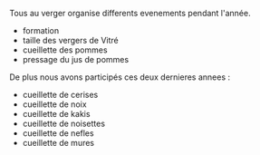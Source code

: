 Tous au verger organise differents evenements pendant l'année.

- formation 
- taille des vergers de Vitré
- cueillette des pommes
- pressage du jus de pommes

De plus nous avons participés ces deux dernieres annees :

- cueillette de cerises
- cueillette de noix
- cueillette de kakis 
- cueillette de noisettes
- cueillette de nefles
- cueillette de mures